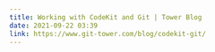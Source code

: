 ```yaml
---
title: Working with CodeKit and Git | Tower Blog
date: 2021-09-22 03:39
link: https://www.git-tower.com/blog/codekit-git/
---
```


